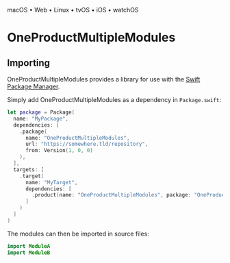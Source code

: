 

macOS • Web • Linux • tvOS • iOS • watchOS

# OneProductMultipleModules



## Importing

OneProductMultipleModules provides a library for use with the [Swift Package Manager](https://swift.org/package-manager/).

Simply add OneProductMultipleModules as a dependency in `Package.swift`:

```swift
let package = Package(
  name: "MyPackage",
  dependencies: [
    .package(
      name: "OneProductMultipleModules",
      url: "https://somewhere.tld/repository",
      from: Version(1, 0, 0)
    ),
  ],
  targets: [
    .target(
      name: "MyTarget",
      dependencies: [
        .product(name: "OneProductMultipleModules", package: "OneProductMultipleModules"),
      ]
    )
  ]
)
```

The modules can then be imported in source files:

```swift
import ModuleA
import ModuleB
```
